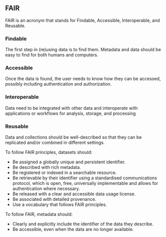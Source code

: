 ## FAIR
FAIR is an acronym that stands for Findable, Accessible, Interoperable, and Reusable.

### Findable
The first step in (re)using data is to find them. Metadata and data should be easy to find for both humans and computers.
### Accessible
Once the data is found, the user needs to know how they can be accessed, possibly including authentication and authorization.
### Interoperable
Data need to be integrated with other data and interoperate with applications or workflows for analysis, storage, and processing
### Reusable
Data and collections should be well-described so that they can be replicated and/or combined in different settings.

To follow FAIR principles, datasets should: 
- Be assigned a globally unique and persistent identifier. 
- Be described with rich metadata. 
- Be registered or indexed in a searchable resource. 
- Be retrievable by their identifier using a standardised communications protocol, which is open, free, universally implementable and allows for authentication where necessary. 
- Be released with a clear and accessible data usage license. 
- Be associated with detailed provenance. 
- Use a vocabulary that follows FAIR principles. 

To follow FAIR, metadata should: 
- Clearly and explicitly include the identifier of the data they describe. 
- Be accessible, even when the data are no longer available. 

